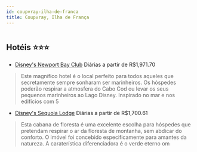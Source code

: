 ```yaml
---
id: coupvray-ilha-de-franca
title: Coupvray, Ilha de França
---
```


<center><img src="https://novo-hu.s3.amazonaws.com/reservas/ota/prod/hotel/146465/Disneys_Newport_Bay_Club_001_20190819150106.jpg" alt="" /></center>


## Hotéis ⭐️⭐️⭐️

-    [Disney's Newport Bay Club](https://www.hurb.com/aud/https://www.hurb.com/hoteis/coupvray/disney-s-newport-bay-club-JNP-JP194217?cmp=18055) Diárias a partir de R$1,971.70
   > Este magnífico hotel é o local perfeito para todos aqueles que secretamente sempre sonharam ser marinheiros. Os hóspedes poderão respirar a atmosfera do Cabo Cod ou levar os seus pequenos marinheiros ao Lago Disney. Inspirado no mar e nos edifícios com 5 
-    [Disney's Sequoia Lodge](https://www.hurb.com/aud/https://www.hurb.com/hoteis/coupvray/disney-s-sequoia-lodge-JNP-JP806341?cmp=18055) Diárias a partir de R$1,700.61
   > Esta cabana de floresta é uma excelente escolha para hóspedes que pretendam respirar o ar da floresta de montanha, sem abdicar do conforto. O imóvel foi concebido especificamente para amantes da natureza. A caraterística diferenciadora é o verde eterno om
